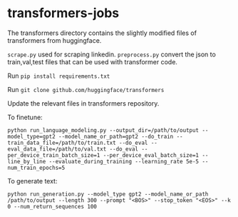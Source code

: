 # transformers-jobs

The transformers directory contains the slightly modified files of transformers from huggingface.

```scrape.py``` used for scraping linkedin.
```preprocess.py``` convert the json to train,val,test files that can be used with transformer code.

Run ```pip install requirements.txt``` 

Run ```git clone github.com/huggingface/transformers```


Update the relevant files in transformers repository.

To finetune:

```python run_language_modeling.py --output_dir=/path/to/output --model_type=gpt2 --model_name_or_path=gpt2 --do_train --train_data_file=/path/to/train.txt --do_eval --eval_data_file=/path/to/val.txt --do_eval --per_device_train_batch_size=1 --per_device_eval_batch_size=1 --line_by_line --evaluate_during_training --learning_rate 5e-5 --num_train_epochs=5```

To generate text:

```python run_generation.py --model_type gpt2 --model_name_or_path /path/to/output --length 300 --prompt "<BOS>" --stop_token "<EOS>" --k 0 --num_return_sequences 100```


 
